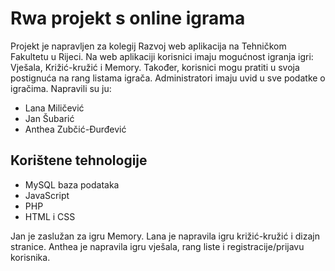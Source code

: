 # Rwa projekt s online igrama

Projekt je napravljen za kolegij Razvoj web aplikacija na Tehničkom Fakultetu u Rijeci. Na web aplikaciji korisnici imaju mogućnost igranja igri: Vješala, Križić-kružić i Memory. Također, korisnici mogu pratiti u svoja postignuća na rang listama igrača. Administratori imaju uvid u sve podatke o igračima. Napravili su ju:

- Lana Miličević
- Jan Šubarić
- Anthea Zubčić-Đurđević

## Korištene tehnologije

- MySQL baza podataka
- JavaScript
- PHP
- HTML i CSS

Jan je zaslužan za igru Memory. Lana je napravila igru križić-kružić i dizajn stranice. Anthea je napravila igru vješala, rang liste i registracije/prijavu korisnika.